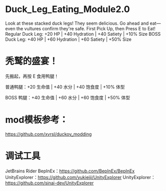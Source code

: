 # Duck_Leg_Eating_Module2.0

Look at these stacked duck legs! They seem delicious. Go ahead and eat—even the vultures confirm they're safe.
First Pick Up, then Press E to Eat!
Regular Duck Leg: +20 HP | +40 Hydration | +40 Satiety | +10% Size
BOSS Duck Leg: +40 HP | +60 Hydration | +60 Satiety | +50% Size

# 秃鹫的盛宴！

先搬起，再按 E 食用鸭腿！

普通鸭腿：+20 生命值 | +40 水分 | +40 饱食度 | +10% 体型

BOSS 鸭腿：+40 生命值 | +60 水分 | +60 饱食度 | +50% 体型

# mod模板参考：
https://github.com/xvrsl/duckov_modding

# 调试工具
JetBrains Rider
BepInEx：https://github.com/BepInEx/BepInEx
UnityExplorer：https://github.com/yukieiji/UnityExplorer
UnityExplorer：https://github.com/sinai-dev/UnityExplorer
